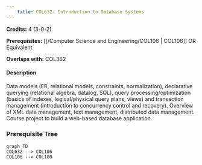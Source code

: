 ```yaml
---
    title: COL632- Introduction to Database Systems
---
```

**Credits:** 4 (3-0-2)



**Prerequisites:** [[/Computer Science and Engineering/COL106 | COL106]] OR Equivalent

**Overlaps with:** COL362

#### Description 
Data models (ER, relational models, constraints, normalization), declarative querying (relational algebra, datalog, SQL), query processing/optimization (basics of indexes, logical/physical query plans, views) and transaction management (introduction to concurrency control and recovery). Overview of XML data management, text management, distributed data management. Course project to build a web-based database application.

### Prerequisite Tree

```mermaid
graph TD
COL632 --> COL106
COL106 --> COL100
```
